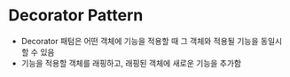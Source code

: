 # Decorator Pattern

- Decorator 패텀은 어떤 객체에 기능을 적용할 때 그 객체와 적용될 기능을 동일시할 수 있음
- 기능을 적용할 객체를 래핑하고, 래핑된 객체에 새로운 기능을 추가함